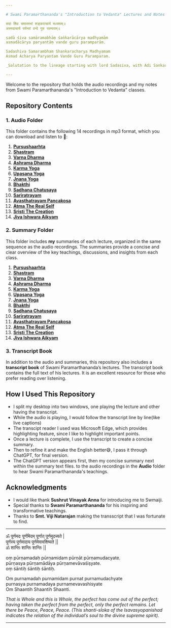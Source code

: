 ```yaml
---

# Swami Paramarthananda's "Introduction to Vedanta" Lectures and Notes

सदा शिव समारमभां शङ्कराचार्य मध्यमाम्॥  
अस्मदाचार्य पर्यन्तां वन्दे गुरु परम्पराम्॥  

sadā śiva samāramabhāṃ śaṅkarācārya madhyamām  
asmadācārya paryantāṃ vande guru paramparām.  

Sadashiva Samarambham Shankaracharya Madhyamam  
Asmad Acharya Paryantam Vande Guru Paramparam.

_Salutation to the lineage starting with lord Sadasiva, with Adi Sankara in the middle and continuing up to my immediate teacher._

---
```

Welcome to the repository that holds the audio recordings and my notes from Swami Paramarthananda's "Introduction to Vedanta" classes.

## Repository Contents

### 1. **Audio Folder**

   This folder contains the following 14 recordings in mp3 format, which you can download and listen to 🤗:

   1. [**Pursushaarhta**](./Audio/01-Pursushaarhta.mp3)
   2. [**Shastram**](./Audio/02-Shastram.mp3)
   3. [**Varna Dharma**](./Audio/03-Varna_Dharma.mp3)
   4. [**Ashrama Dharma**](./Audio/04-Ashrama_Dharma.mp3)
   5. [**Karma Yoga**](./Audio/05-Karma_Yoga.mp3)
   6. [**Upasana Yoga**](./Audio/06-Upasana_Yoga.mp3)
   7. [**Jnana Yoga**](./Audio/07-Jnana_Yoga.mp3)
   8. [**Bhakthi**](./Audio/08-Bhakthi.mp3)
   9. [**Sadhana Chatusaya**](./Audio/09-Sadhana_Chatusaya.mp3)
   10. [**Sariratrayam**](./Audio/10-Sariratrayam.mp3)
   11. [**Avasthatrayam Pancakosa**](./Audio/11-Avasthatrayam_Pancakosa.mp3)
   12. [**Atma The Real Self**](./Audio/12-Atma_The_Real_Self.mp3)
   13. [**Sristi The Creation**](./Audio/13-Sristi_The_Creation.mp3)
   14. [**Jiva Ishwara Aikyam**](./Audio/14-Jiva_Ishwara_Aikyam.mp3)

### 2. **Summary Folder**
   This folder includes **my** summaries of each lecture, organized in the same sequence as the audio recordings. The summaries provide a concise and clear overview of the key teachings, discussions, and insights from each class. 

   1. [**Pursushaarhta**](./Summary/01-Pursushaarhta.txt)
   2. [**Shastram**](./Summary/02-Shastram.txt)
   3. [**Varna Dharma**](./Summary/03-Varna_Dharma.txt)
   4. [**Ashrama Dharma**](./Summary/04-Ashrama_Dharma.txt)
   5. [**Karma Yoga**](./Summary/05-Karma_Yoga.txt)
   6. [**Upasana Yoga**](./Summary/06-Upasana_Yoga.txt)
   7. [**Jnana Yoga**](./Summary/07-Jnana_Yoga.txt)
   8. [**Bhakthi**](./Summary/08-Bhakthi.txt)
   9. [**Sadhana Chatusaya**](#)<!--(./Summary/09-Sadhana_Chatusaya.txt)-->
   10. [**Sariratrayam**](#)<!--(./Summary/10-Sariratrayam.txt)-->
   11. [**Avasthatrayam Pancakosa**](#)<!--(./Summary/11-Avasthatrayam_Pancakosa.txt)-->
   12. [**Atma The Real Self**](#)<!--(./Summary/12-Atma_The_Real_Self.txt)-->
   13. [**Sristi The Creation**](#)<!--(./Summary/13-Sristi_The_Creation.txt)-->
   14. [**Jiva Ishwara Aikyam**](#)<!--(./Summary/14-Jiva_Ishwara_Aikyam.txt)-->


### 3. **Transcript Book**
   In addition to the audio and summaries, this repository also includes a **transcript book** of Swami Paramarthananda’s lectures. The transcript book contains the full text of his lectures. It is an excellent resource for those who prefer reading over listening.

## How I Used This Repository

- I split my desktop into two windows, one playing the lecture and other having the transcript.
- While the audio is playing, I would follow the transcript line by line(like live captions)
- The transcipt reader I used was Microsoft Edge, which provides highlighting feature, since I like to highlight important points.
- Once a lecture is complete, I use the transcript to create a concise summary.
- Then to refine it and make the English better😅, I pass it through ChatGPT, for final version.
- The ChatGPT version appears first, then my concise summary next within the summary text files.
 to the audio recordings in the **Audio** folder to hear Swami Paramarthananda's teachings.

## Acknowledgments

- I would like thank **Sushrut Vinayak Anna** for introducing me to Swmaiji. 
- Special thanks to **Swami Paramarthananda** for his inspiring and transformative teachings.
- Thanks to **Smt. Viji Natarajan** making the transscript that I was fortunate to find. 

---

ॐ पूर्णमदः पूर्णमिदम् पूर्णात् पूर्णमुदच्यते |  
पूर्णस्य पूर्णमादाय पूर्णमेवावशिष्यते ||  
ॐ शान्तिः शान्तिः शान्तिः ||  

oṃ pūrṇamadaḥ pūrṇamidam pūrṇāt pūrṇamudacyate.  
pūrṇasya pūrṇamādāya pūrṇamevāvaśiṣyate.  
oṃ śāntiḥ śāntiḥ śāntiḥ.  

Om purnamadah purnamidam purnat purnamudachyate  
purnasya purnamadaya purnamevavashisyate  
Om Shaantih Shaantih Shaanti.  

_That is Whole and this is Whole, the perfect has come out of the perfect; having taken the perfect from the perfect, only the perfect remains. Let there be Peace, Peace, Peace. (This shanti-sloka of the Isavasyopanishad indicates the relation of the individual’s soul to the divine supreme spirit)._

---
